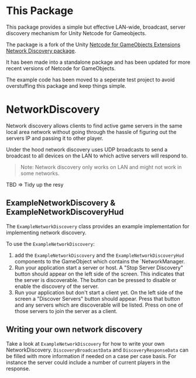 # This Package

This package provides a simple but effective LAN-wide, broadcast, server discovery mechanism for Unity Netcode for Gameobjects.

The package is a fork of the Unity [Netcode for GameObjects Extensions Network Discovery package](https://github.com/Unity-Technologies/multiplayer-community-contributions/tree/main/com.community.netcode.extensions).

It has been made into a standalone package and has been updated for more recent versions of Netcode for GameObjects.

The example code has been moved to a seperate test project to avoid overstuffing this package and keep things simple.

# NetworkDiscovery

Network discovery allows clients to find active game servers in the same local area network without going through the hassle of figuring out the servers IP and passing it to other player.

Under the hood network discovery uses UDP broadcasts to send a broadcast to all devices on the LAN to which active servers will respond to.

> Note: Network discovery only works on LAN and might not work in some networks.

TBD => Tidy up the resy

## ExampleNetworkDiscovery & ExampleNetworkDiscoveryHud

The `ExampleNetworkDiscovery` class provides an example implementation for implementing network discovery.

To use the `ExampleNetworkDiscovery`:
1. add the `ExampleNetworkDiscovery` and the `ExampleNetworkDiscoveryHud` components to the GameObject which contains the `NetworkManager.
2. Run your application start a server or host. A "Stop Server Discovery" button should appear on the left side of the screen. This indicates that the server is discoverable. The button can be pressed to disable or enable the discovery of the server.
3. Run your application but don't start a client yet. On the left side of the screen a "Discover Servers" button should appear. Press that button and any servers which are discoverable will be listed. Press on one of those servers to join the server as a client.

## Writing your own network discovery

Take a look at `ExampleNetworkDiscovery` for how to write your own NetworkDiscovery. `DiscoveryBroadcastData` and `DiscoveryResponseData` can be filled with more information if needed on a case per case basis. For instance the server could include a number of current players in the response.
